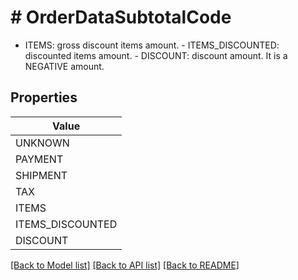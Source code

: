 # # OrderDataSubtotalCode
- ITEMS: gross discount items amount.  - ITEMS_DISCOUNTED: discounted items amount.  - DISCOUNT: discount amount. It is a NEGATIVE amount.

## Properties 



| Value |
------------ | 
UNKNOWN|&#39;UNKNOWN&#39;
PAYMENT|&#39;PAYMENT&#39;
SHIPMENT|&#39;SHIPMENT&#39;
TAX|&#39;TAX&#39;
ITEMS|&#39;ITEMS&#39;
ITEMS_DISCOUNTED|&#39;ITEMS_DISCOUNTED&#39;
DISCOUNT|&#39;DISCOUNT&#39;

[[Back to Model list]](../../README.md#models) [[Back to API list]](../../README.md#endpoints) [[Back to README]](../../README.md)

